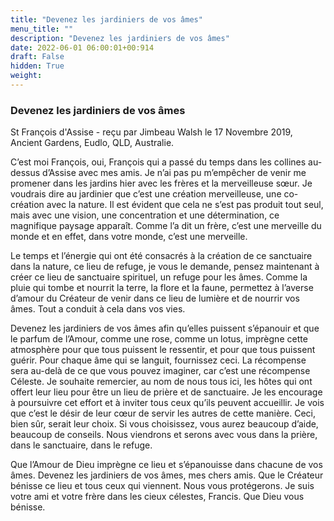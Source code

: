 ```yaml
---
title: "Devenez les jardiniers de vos âmes"
menu_title: ""
description: "Devenez les jardiniers de vos âmes"
date: 2022-06-01 06:00:01+00:914
draft: False
hidden: True
weight:
---
```

### Devenez les jardiniers de vos âmes

St François d'Assise - reçu par Jimbeau Walsh le 17 Novembre 2019, Ancient Gardens, Eudlo, QLD, Australie.

C’est moi François, oui, François qui a passé du temps dans les collines au-dessus d’Assise avec mes amis. Je n’ai pas pu m’empêcher de venir me promener dans les jardins hier avec les frères et la merveilleuse sœur. Je voudrais dire au jardinier que c’est une création merveilleuse, une co-création avec la nature. Il est évident que cela ne s’est pas produit tout seul, mais avec une vision, une concentration et une détermination, ce magnifique paysage apparaît. Comme l’a dit un frère, c’est une merveille du monde et en effet, dans votre monde, c’est une merveille.

Le temps et l’énergie qui ont été consacrés à la création de ce sanctuaire dans la nature, ce lieu de refuge, je vous le demande, pensez maintenant à créer ce lieu de sanctuaire spirituel, un refuge pour les âmes. Comme la pluie qui tombe et nourrit la terre, la flore et la faune, permettez à l’averse d’amour du Créateur de venir dans ce lieu de lumière et de nourrir vos âmes. Tout a conduit à cela dans vos vies.

Devenez les jardiniers de vos âmes afin qu’elles puissent s’épanouir et que le parfum de l’Amour, comme une rose, comme un lotus, imprègne cette atmosphère pour que tous puissent le ressentir, et pour que tous puissent guérir. Pour chaque âme qui se languit, fournissez ceci. La récompense sera au-delà de ce que vous pouvez imaginer, car c’est une récompense Céleste. Je souhaite remercier, au nom de nous tous ici, les hôtes qui ont offert leur lieu pour être un lieu de prière et de sanctuaire. Je les encourage à poursuivre cet effort et à inviter tous ceux qu’ils peuvent accueillir. Je vois que c’est le désir de leur cœur de servir les autres de cette manière. Ceci, bien sûr, serait leur choix. Si vous choisissez, vous aurez beaucoup d’aide, beaucoup de conseils. Nous viendrons et serons avec vous dans la prière, dans le sanctuaire, dans le refuge.

Que l’Amour de Dieu imprègne ce lieu et s’épanouisse dans chacune de vos âmes. Devenez les jardiniers de vos âmes, mes chers amis. Que le Créateur bénisse ce lieu et tous ceux qui viennent. Nous vous protégerons. Je suis votre ami et votre frère dans les cieux célestes, Francis. Que Dieu vous bénisse.
